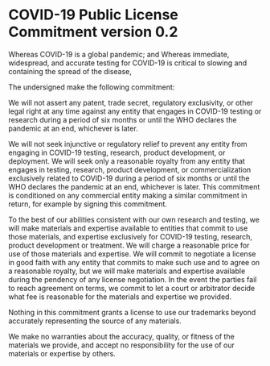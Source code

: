 
# COVID-19 Public License Commitment version 0.2

Whereas COVID-19 is a global pandemic; and
Whereas immediate, widespread, and accurate testing for COVID-19 is critical to slowing and containing the spread of the disease,

The undersigned make the following commitment:

We will not assert any patent, trade secret, regulatory exclusivity, or other legal right at any time against any entity that engages in COVID-19 testing or research during a period of six months or until the WHO declares the pandemic at an end, whichever is later.

We will not seek injunctive or regulatory relief to prevent any entity from engaging in COVID-19 testing, research, product development, or deployment.  We will seek only a reasonable royalty from any entity that engages in testing, research, product development, or commercialization exclusively related to COVID-19 during a period of six months or until the WHO declares the pandemic at an end, whichever is later.  This commitment is conditioned on any commercial entity making a similar commitment in return, for example by signing this commitment.

To the best of our abilities consistent with our own research and testing, we will make materials and expertise available to entities that commit to use those materials, and expertise exclusively for COVID-19 testing, research, product development or treatment.  We will charge a reasonable price for use of those materials and expertise.  We will commit to negotiate a license in good faith with any entity that commits to make such use and to agree on a reasonable royalty, but we will make materials and expertise available during the pendency of any license negotiation.  In the event the parties fail to reach agreement on terms, we commit to let a court or arbitrator decide what fee is reasonable for the materials and expertise we provided.

Nothing in this commitment grants a license to use our trademarks beyond accurately representing the source of any materials.

We make no warranties about the accuracy, quality, or fitness of the materials we provide, and accept no responsibility for the use of our materials or expertise by others.
